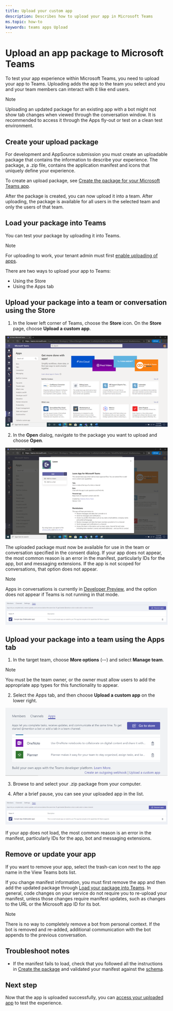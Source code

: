 ```yaml
---
title: Upload your custom app
description: Describes how to upload your app in Microsoft Teams
ms.topic: how-to
keywords: teams apps Upload
---
```

# Upload an app package to Microsoft Teams

To test your app experience within Microsoft Teams, you need to upload your app to Teams. Uploading adds the app to the team you select and you and your team members can interact with it like end users.

> [!NOTE]
> Uploading an updated package for an existing app with a bot might not show tab changes when viewed through the conversation window. It is recommended to access it through the Apps fly-out or test on a clean test environment.

## Create your upload package

For development and AppSource submission you must create an uploadable package that contains the information to describe your experience. The package, a .zip file, contains the application manifest and icons that uniquely define your experience.

To create an upload package, see [Create the package for your Microsoft Teams app](../build-and-test/apps-package.md).

After the package is created, you can now upload it into a team. After uploading, the package is available for all users in the selected team and only the users of that team.

## Load your package into Teams

You can test your package by uploading it into Teams.

> [!NOTE]
> For uploading to work, your tenant admin must first [enable uploading of apps](/microsoftteams/admin-settings).

There are two ways to upload your app to Teams:

* Using the Store
* Using the Apps tab

## Upload your package into a team or conversation using the Store

1. In the lower left corner of Teams, choose the **Store** icon. On the **Store** page, choose **Upload a custom app**.

  ![View team](../../assets/images/store-upload-a-custom-app2.png)

2. In the **Open** dialog, navigate to the package you want to upload and choose **Open**.

  ![Add menu](../../assets/images/NewappAddmenudropdown.png)

The uploaded package must now be available for use in the team or conversation specified in the consent dialog. If your app does not appear, the most common reason is an error in the manifest, particularly IDs for the app, bot and messaging extensions. If the app is not scoped for conversations, that option does not appear.

>[!NOTE]
> Apps in conversations is currently in [Developer Preview](../../resources/dev-preview/developer-preview-intro.md), and the option does not appear if Teams is not running in that mode.

![Example of bot in list of uploaded bots](../../assets/images/botinlist.jpg)

## Upload your package into a team using the Apps tab

1. In the target team, choose **More options** (**&#8943;**) and select **Manage team**.

> [!NOTE]
> You must be the team owner, or the owner must allow users to add the appropriate app types for this functionality to appear.

2. Select the Apps tab, and then choose **Upload a custom app** on the lower right.

![Upload entry point](../../assets/images/UploadACustomApp.png)

3. Browse to and select your .zip package from your computer.

4. After a brief pause, you can see your uploaded app in the list.

![Example of bot in list of uploaded bots](../../assets/images/botinlist.jpg)

If your app does not load, the most common reason is an error in the manifest, particularly IDs for the app, bot and messaging extensions.

## Remove or update your app

If you want to remove your app, select the trash-can icon next to the app name in the View Teams bots list.

If you change manifest information, you must first remove the app and then add the updated package through [Load your package into Teams](#load-your-package-into-teams). In general, code changes on your service do not require you to re-upload your manifest, unless those changes require manifest updates, such as changes to the URL or the Microsoft app ID for its bot.

> [!NOTE]
> There is no way to completely remove a bot from personal context. If the bot is removed and re-added, additional communication with the bot appends to the previous conversation.

## Troubleshoot notes

* If the manifest fails to load, check that you followed all the instructions in [Create the package](../../concepts/build-and-test/apps-package.md) and validated your manifest against the [schema](../../resources/schema/manifest-schema.md).

## Next step

Now that the app is uploaded successfully, you can [access your uploaded app](~/concepts/deploy-and-publish/apps-access.md) to test the experience.
